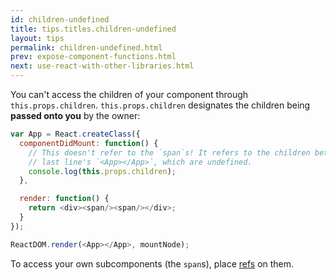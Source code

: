 ```yaml
---
id: children-undefined
title: tips.titles.children-undefined
layout: tips
permalink: children-undefined.html
prev: expose-component-functions.html
next: use-react-with-other-libraries.html
---
```


You can't access the children of your component through `this.props.children`. `this.props.children` designates the children being **passed onto you** by the owner:

```js
var App = React.createClass({
  componentDidMount: function() {
    // This doesn't refer to the `span`s! It refers to the children between
    // last line's `<App></App>`, which are undefined.
    console.log(this.props.children);
  },

  render: function() {
    return <div><span/><span/></div>;
  }
});

ReactDOM.render(<App></App>, mountNode);
```

To access your own subcomponents (the `span`s), place [refs](/react/docs/more-about-refs.html) on them.
